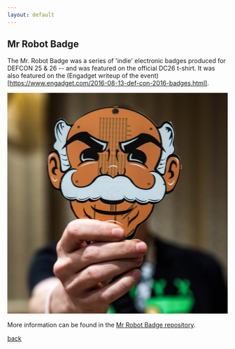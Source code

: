 ```yaml
---
layout: default
---
```


## Mr Robot Badge

The Mr. Robot Badge was a series of 'indie' electronic badges produced for DEFCON 25 & 26 -- and was featured on the official DC26 t-shirt. It was also featured on the (Engadget writeup of the event)[https://www.engadget.com/2016-08-13-def-con-2016-badges.html].

![Mr Robot Badge](/images/RobotEngadget.jpg)



More information can be found in the [Mr Robot Badge repository](https://github.com/bbenchoff/MrRobotBadge).

[back](../)